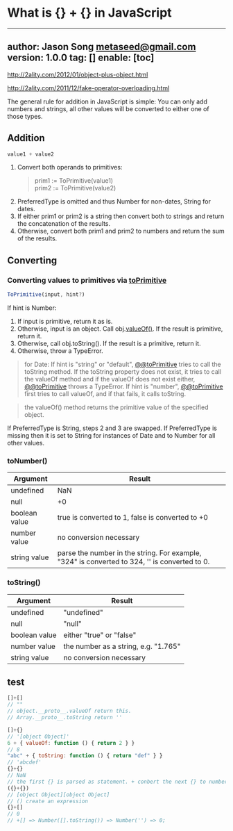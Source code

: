 # What is {} + {} in JavaScript
---
author: Jason Song <metaseed@gmail.com>
version: 1.0.0
tag: []
enable: [toc]
---

http://2ality.com/2012/01/object-plus-object.html

http://2ality.com/2011/12/fake-operator-overloading.html

The general rule for addition in JavaScript is simple: You can only add numbers and strings, all other values will be converted to either one of those types.

## Addition
```js
value1 + value2
```
1. Convert both operands to primitives:
    > prim1 := ToPrimitive(value1)   
    > prim2 := ToPrimitive(value2)
1. PreferredType is omitted and thus Number for non-dates, String for dates.
1. If either prim1 or prim2 is a string then convert both to strings and return the concatenation of the results.
1. Otherwise, convert both prim1 and prim2 to numbers and return the sum of the results.


## Converting

### Converting values to primitives via [toPrimitive](https://developer.mozilla.org/en-US/docs/Web/JavaScript/Reference/Global_Objects/Symbol/toPrimitive)  
```js
ToPrimitive(input, hint?)
```

If hint is Number:
1. If input is primitive, return it as is.
1. Otherwise, input is an object. Call obj.[valueOf()](https://developer.mozilla.org/en-US/docs/Web/JavaScript/Reference/Global_Objects/Object/valueOf). If the result is primitive, return it.
1. Otherwise, call obj.toString(). If the result is a primitive, return it.
1. Otherwise, throw a TypeError.
>  
> for Date: If hint is "string" or "default", [@@toPrimitive]() tries to call the toString method. If the toString property does not exist, it tries to call the valueOf method and if the valueOf does not exist either, [@@toPrimitive]() throws a TypeError. If hint is "number", [@@toPrimitive]() first tries to call valueOf, and if that fails, it calls toString.

> the valueOf() method returns the primitive value of the specified object.

If PreferredType is String, steps 2 and 3 are swapped. If PreferredType is missing then it is set to String for instances of Date and to Number for all other values.

### toNumber()
Argument|	Result
-|-
undefined|	NaN
null|	+0
boolean value|	true is converted to 1, false is converted to +0
number value|	no conversion necessary
string value|	parse the number in the string. For example, "324" is converted to 324, '' is converted to 0.

### toString()

Argument|	Result
-|-
undefined|	"undefined"
null|	"null"
boolean value|	either "true" or "false"
number value|	the number as a string, e.g. "1.765"
string value	|no conversion necessary

## test
```js
[]+[]
// ""
// object.__proto__.valueOf return this.
// Array.__proto__.toString return ''

[]+{}
// '[object Object]'
6 + { valueOf: function () { return 2 } }
// 8
"abc" + { toString: function () { return "def" } }
// 'abcdef'
{}+{}
// NaN
// the first {} is parsed as statement. + conbert the next {} to number
({}+{})
// [object Object][object Object]
// () create an expression
{}+[]
// 0
// +[] => Number([].toString()) => Number('') => 0;
```


